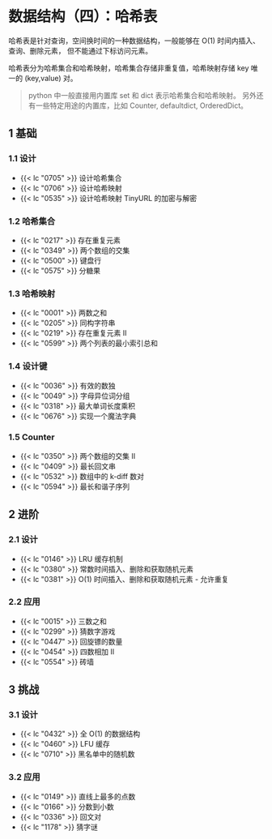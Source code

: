 # 数据结构（四）：哈希表


哈希表是针对查询，空间换时间的一种数据结构，一般能够在 O(1) 时间内插入、查询、删除元素，
但不能通过下标访问元素。

哈希表分为哈希集合和哈希映射，哈希集合存储非重复值，哈希映射存储 key 唯一的 (key,value) 对。

> python 中一般直接用内置库 set 和 dict 表示哈希集合和哈希映射。
> 另外还有一些特定用途的内置库，比如 Counter, defaultdict, OrderedDict。


## 1 基础

### 1.1 设计

- {{< lc "0705" >}} 设计哈希集合
- {{< lc "0706" >}} 设计哈希映射
- {{< lc "0535" >}} 设计哈希映射 TinyURL 的加密与解密

### 1.2 哈希集合

- {{< lc "0217" >}} 存在重复元素
- {{< lc "0349" >}} 两个数组的交集
- {{< lc "0500" >}} 键盘行
- {{< lc "0575" >}} 分糖果

### 1.3 哈希映射

- {{< lc "0001" >}} 两数之和
- {{< lc "0205" >}} 同构字符串
- {{< lc "0219" >}} 存在重复元素 II
- {{< lc "0599" >}} 两个列表的最小索引总和

### 1.4 设计键

- {{< lc "0036" >}} 有效的数独
- {{< lc "0049" >}} 字母异位词分组
- {{< lc "0318" >}} 最大单词长度乘积
- {{< lc "0676" >}} 实现一个魔法字典

### 1.5 Counter

- {{< lc "0350" >}} 两个数组的交集 II
- {{< lc "0409" >}} 最长回文串
- {{< lc "0532" >}} 数组中的 k-diff 数对
- {{< lc "0594" >}} 最长和谐子序列

## 2 进阶

### 2.1 设计

- {{< lc "0146" >}} LRU 缓存机制
- {{< lc "0380" >}} 常数时间插入、删除和获取随机元素
- {{< lc "0381" >}} O(1) 时间插入、删除和获取随机元素 - 允许重复

### 2.2 应用

- {{< lc "0015" >}} 三数之和
- {{< lc "0299" >}} 猜数字游戏
- {{< lc "0447" >}} 回旋镖的数量
- {{< lc "0454" >}} 四数相加 II
- {{< lc "0554" >}} 砖墙

## 3 挑战

### 3.1 设计

- {{< lc "0432" >}} 全 O(1) 的数据结构
- {{< lc "0460" >}} LFU 缓存
- {{< lc "0710" >}} 黑名单中的随机数

### 3.2 应用

- {{< lc "0149" >}} 直线上最多的点数
- {{< lc "0166" >}} 分数到小数
- {{< lc "0336" >}} 回文对
- {{< lc "1178" >}} 猜字谜

